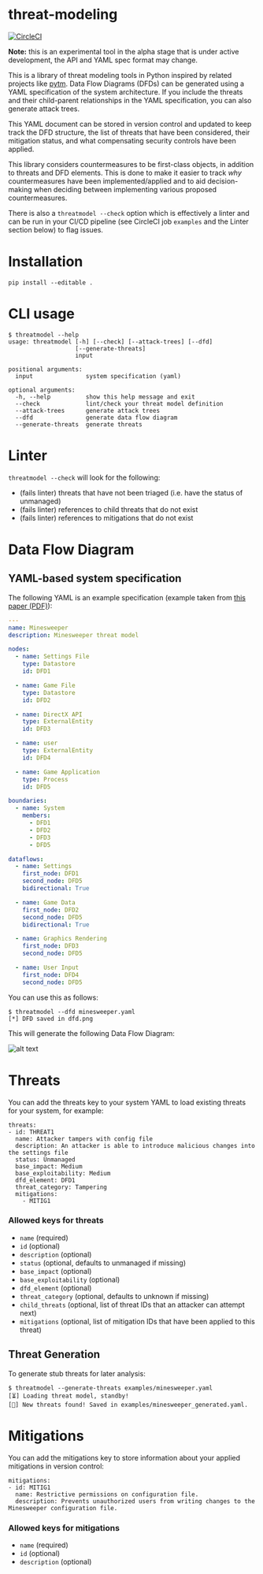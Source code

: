 # threat-modeling
[![CircleCI](https://circleci.com/gh/redshiftzero/threat-modeling.svg?style=svg)](https://circleci.com/gh/redshiftzero/threat-modeling)

**Note:** this is an experimental tool in the alpha stage that is under active development, the API and YAML spec format may change.

This is a library of threat modeling tools in Python inspired by related projects like [pytm](https://github.com/izar/pytm). Data Flow Diagrams (DFDs) can be generated using a YAML specification of the system architecture. If you include the threats and their child-parent relationships in the YAML specification, you can also generate attack trees.

This YAML document can be stored in version control and updated to keep track the DFD structure, the list of threats that have been considered, their mitigation status, and what compensating security controls have been applied.

This library considers countermeasures to be first-class objects, in addition to threats and DFD elements. This is done to make it easier to track _why_ countermeasures have been implemented/applied and to aid decision-making when deciding between implementing various proposed countermeasures.

There is also a `threatmodel --check` option which is effectively a linter and can be run
in your CI/CD pipeline (see CircleCI job `examples` and the Linter section below) to flag issues.

# Installation

```
pip install --editable .
```

# CLI usage

```
$ threatmodel --help
usage: threatmodel [-h] [--check] [--attack-trees] [--dfd]
                   [--generate-threats]
                   input

positional arguments:
  input               system specification (yaml)

optional arguments:
  -h, --help          show this help message and exit
  --check             lint/check your threat model definition
  --attack-trees      generate attack trees
  --dfd               generate data flow diagram
  --generate-threats  generate threats
```

# Linter

`threatmodel --check` will look for the following:

* (fails linter) threats that have not been triaged (i.e. have the status of unmanaged)
* (fails linter) references to child threats that do not exist
* (fails linter) references to mitigations that do not exist


# Data Flow Diagram

## YAML-based system specification

The following YAML is an example specification (example taken from [this paper (PDF)](https://www.cs.cmu.edu/~mabianto/papers/07_ase.pdf)):

```yaml
---
name: Minesweeper
description: Minesweeper threat model

nodes:
  - name: Settings File
    type: Datastore
    id: DFD1

  - name: Game File
    type: Datastore
    id: DFD2

  - name: DirectX API
    type: ExternalEntity
    id: DFD3

  - name: user
    type: ExternalEntity
    id: DFD4

  - name: Game Application
    type: Process
    id: DFD5

boundaries:
  - name: System
    members:
      - DFD1
      - DFD2
      - DFD3
      - DFD5

dataflows:
  - name: Settings
    first_node: DFD1
    second_node: DFD5
    bidirectional: True

  - name: Game Data
    first_node: DFD2
    second_node: DFD5
    bidirectional: True

  - name: Graphics Rendering
    first_node: DFD3
    second_node: DFD5

  - name: User Input
    first_node: DFD4
    second_node: DFD5
```

You can use this as follows:

```
$ threatmodel --dfd minesweeper.yaml
[*] DFD saved in dfd.png
```

This will generate the following Data Flow Diagram:

![alt text](docs/images/minesweeper.png)

# Threats

You can add the threats key to your system YAML to load existing threats for your system, for example:

```
threats:
- id: THREAT1
  name: Attacker tampers with config file
  description: An attacker is able to introduce malicious changes into the settings file
  status: Unmanaged
  base_impact: Medium
  base_exploitability: Medium
  dfd_element: DFD1
  threat_category: Tampering
  mitigations:
    - MITIG1
```

### Allowed keys for threats

* `name` (required)
* `id` (optional)
* `description` (optional)
* `status` (optional, defaults to unmanaged if missing)
* `base_impact` (optional)
* `base_exploitability` (optional)
* `dfd_element` (optional)
* `threat_category` (optional, defaults to unknown if missing)
* `child_threats` (optional, list of threat IDs that an attacker can attempt next)
* `mitigations` (optional, list of mitigation IDs that have been applied to this threat)

## Threat Generation

To generate stub threats for later analysis:

```
$ threatmodel --generate-threats examples/minesweeper.yaml
[⏳] Loading threat model, standby!
[🔪] New threats found! Saved in examples/minesweeper_generated.yaml.
```

# Mitigations

You can add the mitigations key to store information about your applied mitigations in version control:

```
mitigations:
- id: MITIG1
  name: Restrictive permissions on configuration file.
  description: Prevents unauthorized users from writing changes to the Minesweeper configuration file.
```

### Allowed keys for mitigations

* `name` (required)
* `id` (optional)
* `description` (optional)
